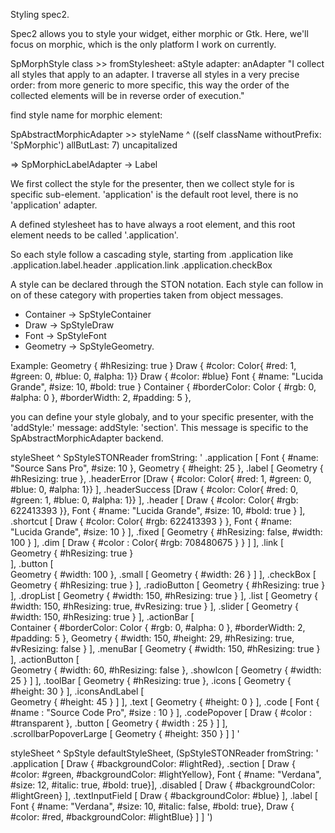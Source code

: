 Styling spec2.

Spec2 allows you to style your widget, either morphic or Gtk.
Here, we'll focus on morphic, which is the only platform  I work on currently.

SpMorphStyle class >> fromStylesheet: aStyle adapter: anAdapter
	"I collect all styles that apply to an adapter.
	 I traverse all styles in a very precise order: from more generic to more specific, this way 
	 the order of the collected elements will be in reverse order of execution."


find style name for morphic element:

SpAbstractMorphicAdapter >> styleName
^ ((self className withoutPrefix: 'SpMorphic') allButLast: 7) uncapitalized

=> SpMorphicLabelAdapter -> Label


We first collect the style for the presenter, then we collect style for is 
specific sub-element. 'application' is the default root level, there is no 
'application' adapter.

A defined stylesheet has to have always a root element, and this root element 
needs to be called '.application'. 

So each style follow a cascading style, starting from .application
like
.application.label.header
.application.link
.application.checkBox


A style can be declared through the STON notation.
Each style can follow in on of these category with properties taken from
object messages. 
 - Container -> SpStyleContainer
 - Draw -> SpStyleDraw
 - Font -> SpStyleFont
 - Geometry -> SpStyleGeometry.
 

Example:
    Geometry { #hResizing: true }
    Draw { #color:  Color{ #red: 1, #green: 0, #blue: 0, #alpha: 1}}
    Draw { #color: #blue}
    Font { #name: "Lucida Grande", #size: 10, #bold: true }
    Container { #borderColor: Color { #rgb: 0, #alpha: 0 }, #borderWidth: 2, #padding: 5 },
    
you can define your style globaly, and to your specific presenter, with the 'addStyle:'
message: addStyle: 'section'. This message is specific to the SpAbstractMorphicAdapter backend.

styleSheet
	^ SpStyleSTONReader fromString: '
.application [
	Font { #name: "Source Sans Pro", #size: 10 },
	Geometry { #height: 25 },
	.label [
		Geometry { #hResizing: true },
		.headerError [Draw { #color:  Color{ #red: 1, #green: 0, #blue: 0, #alpha: 1}}  ],
		.headerSuccess [Draw { #color: Color{ #red: 0, #green: 1, #blue: 0, #alpha: 1}}  ],
		.header [ 
			Draw { #color: Color{ #rgb: 622413393 }},
			Font { #name: "Lucida Grande", #size: 10, #bold: true } ],
		.shortcut [ 
			Draw { #color: Color{ #rgb: 622413393 } },
			Font { #name: "Lucida Grande", #size: 10 }
		],
		.fixed [ 
			Geometry { #hResizing: false, #width: 100 }
		],
		.dim [
			Draw { #color : Color{ #rgb: 708480675 } }
		]
	],
	.link [  
		Geometry { #hResizing: true }		
	],
	.button [  
		Geometry { #width: 100 },
		.small [
		   Geometry { #width: 26 }
		]
	],
	.checkBox [  
		Geometry { #hResizing: true }
	],
	.radioButton [ 
		Geometry { #hResizing: true }
	],
	.dropList [ 
		Geometry { #width: 150, #hResizing: true }
	],
	.list [ 
		Geometry { #width: 150, #hResizing: true, #vResizing: true }
	],
	.slider [
		Geometry { #width: 150, #hResizing: true }
	],
	.actionBar [  
		Container { 
			#borderColor: Color { #rgb: 0, #alpha: 0 }, 
			#borderWidth: 2, 
			#padding: 5 },
		Geometry { #width: 150, #height: 29, #hResizing: true, #vResizing: false }
	],
	.menuBar [
		Geometry { #width: 150, #hResizing: true }
	],
	.actionButton [  
		Geometry { #width: 60, #hResizing: false },
		.showIcon [ Geometry { #width: 25 } ]
	],
	.toolBar [ 
		Geometry { #hResizing: true },
		.icons [ 
			Geometry { #height: 30 }
		],
		.iconsAndLabel [  
			Geometry { #height: 45 }
		]
	],
	.text [ 
		Geometry { #height: 0 }
	],
	.code [
		Font { #name : "Source Code Pro", #size : 10 }
	],
	.codePopover [ 
		Draw { #color : #transparent },
		.button [
			Geometry { #width : 25 }
		]
	],
	.scrollbarPopoverLarge [ 
		Geometry { #height: 350 } 
	]
]
'
		

styleSheet
	^ SpStyle defaultStyleSheet, (SpStyleSTONReader
		fromString:
			'
.application [
	Draw { #backgroundColor: #lightRed},
	.section [ 
			Draw { #color: #green, #backgroundColor: #lightYellow},
			Font {  #name: "Verdana", #size: 12, #italic: true, #bold: true}],
	.disabled [ Draw { #backgroundColor: #lightGreen} ],
	.textInputField [ Draw { #backgroundColor: #blue} ],
	.label [
		Font {  #name: "Verdana", #size: 10, #italic: false, #bold: true},
		Draw { #color: #red, #backgroundColor: #lightBlue}
	]
]
')

